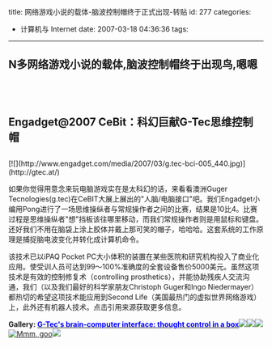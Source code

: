 title: 网络游戏小说的载体-脑波控制帽终于正式出现-转贴
id: 277
categories:
  - 计算机与 Internet
date: 2007-03-18 04:36:36
tags:
---

<div id="msgcns!9697D6160EFEBC17!978" class="bvMsg"><div>

## <span>N多网络游戏小说的载体,脑波控制帽终于出现鸟,嗯嗯</span>

## <span></span> 

## <span>Engadget@2007 CeBit：科幻巨献G-Tec思维控制帽</span>

## <span>
<div>[![](http://www.engadget.com/media/2007/03/g.tec-bci-005_440.jpg)](http://gtec.at/)

如果你觉得用意念来玩电脑游戏实在是太科幻的话，来看看澳洲Guger Tecnologies(g.tec)在CeBIT大展上展出的&quot;人脑/电脑接口&quot;吧。我们Engadget小编用Pong进行了一场思维操纵者与常规操作者之间的比赛，结果是10比4。比赛过程是思维操纵者&quot;想&quot;挡板该往哪里移动，而我们常规操作者则是用鼠标和键盘。还好我们不用在脑袋上涂上胶体并戴上那可笑的帽子，哈哈哈。这套系统的工作原理是捕捉脑电波变化并转化成计算机命令。

该技术已以iPAQ Pocket PC大小体积的装置在某些医院和研究机构投入了商业化应用。使受训人员可达到99～100%准确度的全套设备售价5000美元。虽然这项技术是有效的控制修复术（controlling prosthetics），并能协助残疾人交流沟通，我们（以及我们最好的科学家朋友Christoph Guger和Ingo Niedermayer）都热切的希望这项技术能应用到Second Life（美国最热门的虚拟世界网络游戏）上，此外还有机器人技术。点击引用来源获取更多信息。

<div>

**Gallery: [<u><font color="#0000ff">G-Tec's brain-computer interface: thought control in a box</font></u>](http://www.engadget.com/photos/g-tecs-brain-computer-interface-thought-control-in-a-box/)**[![](http://www.engadget.com/media/2007/03/g.tec-bci-001_thumbnail.jpg)](http://www.engadget.com/photos/g-tecs-brain-computer-interface-thought-control-in-a-box/186832/)[![](http://www.engadget.com/media/2007/03/g.tec-bci-002_thumbnail.jpg)](http://www.engadget.com/photos/g-tecs-brain-computer-interface-thought-control-in-a-box/186826/)[![](http://www.engadget.com/media/2007/03/g.tec-bci-003_thumbnail.jpg)](http://www.engadget.com/photos/g-tecs-brain-computer-interface-thought-control-in-a-box/186827/)[![Mmm, goo](http://www.engadget.com/media/2007/03/g.tec-bci-004_thumbnail.jpg "Mmm, goo")](http://www.engadget.com/photos/g-tecs-brain-computer-interface-thought-control-in-a-box/186828/)[![](http://www.engadget.com/media/2007/03/g.tec-bci-005_thumbnail.jpg)](http://www.engadget.com/photos/g-tecs-brain-computer-interface-thought-control-in-a-box/186833/)
</div></div></span>
</div></div>